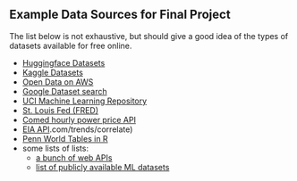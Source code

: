 ## Example Data Sources for Final Project

The list below is not exhaustive, but should give a good idea of the types of datasets available for free online.

- [Huggingface Datasets](https://huggingface.co/docs/datasets/en/index)
- [Kaggle Datasets](https://www.kaggle.com/datasets)
- [Open Data on AWS](https://aws.amazon.com/opendata/?wwps-cards.sort-by=item.additionalFields.sortDate&wwps-cards.sort-order=desc)
- [Google Dataset search](https://toolbox.google.com/datasetsearch)
- [UCI Machine Learning Repository](https://archive.ics.uci.edu/datasets)
- [St. Louis Fed (FRED)](https://fred.stlouisfed.org/)
- [Comed hourly power price API](https://hourlypricing.comed.com/live-prices/)
- [EIA API](https://www.eia.gov/opendata/).com/trends/correlate)
- [Penn World Tables in R](https://cran.r-project.org/web/packages/pwt8/pwt8.pdf)
- some lists of lists:
    - [a bunch of web APIs](https://github.com/toddmotto/public-apis)
    - [list of publicly available ML datasets](https://homepages.inf.ed.ac.uk/rbf/IAPR/researchers/MLPAGES/mldat.htm)
